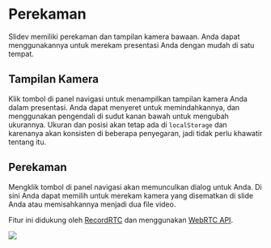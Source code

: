 # Perekaman

Slidev memiliki perekaman dan tampilan kamera bawaan. Anda dapat menggunakannya untuk merekam presentasi Anda dengan mudah di satu tempat.

## Tampilan Kamera

Klik tombol <carbon-user-avatar class="inline-icon-btn"/> di panel navigasi untuk menampilkan tampilan kamera Anda dalam presentasi. Anda dapat menyeret untuk memindahkannya, dan menggunakan pengendali di sudut kanan bawah untuk mengubah ukurannya. Ukuran dan posisi akan tetap ada di `localStorage` dan karenanya akan konsisten di beberapa penyegaran, jadi tidak perlu khawatir tentang itu.

<Tweet id="1395006771027120133" />

## Perekaman

Mengklik tombol <carbon-video class="inline-icon-btn"/> di panel navigasi akan memunculkan dialog untuk Anda. Di sini Anda dapat memilih untuk merekam kamera yang disematkan di slide Anda atau memisahkannya menjadi dua file video.

Fitur ini didukung oleh [RecordRTC](https://github.com/muaz-khan/RecordRTC) dan menggunakan [WebRTC API](https://webrtc.org/).

![](/screenshots/recording.png)
